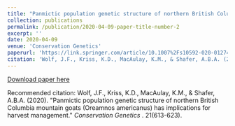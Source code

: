 ```yaml
---
title: "Panmictic population genetic structure of northern British Columbia mountain goats (Oreamnos americanus) has implications for harvest management."
collection: publications
permalink: /publication/2020-04-09-paper-title-number-2
excerpt: ''
date: 2020-04-09
venue: 'Conservation Genetics'
paperurl: 'https://link.springer.com/article/10.1007%2Fs10592-020-01274-6'
citation: 'Wolf, J.F., Kriss, K.D., MacAulay, K.M., & Shafer, A.B.A. (2020). &quot;Panmictic populationgenetic structure of northern British Columbia mountain goats (Oreamnos americanus) has implications for harvest management.&quot; <i>Conservation Genetics</i>. 21(613-623).'
---
```


[Download paper here](http://academicpages.github.io/files/paper2.pdf)

Recommended citation: Wolf, J.F., Kriss, K.D., MacAulay, K.M., & Shafer, A.B.A. (2020). "Panmictic population genetic structure of northern British Columbia mountain goats (Oreamnos americanus) has implications for harvest management." <i>Conservation Genetics </i>. 21(613-623).
